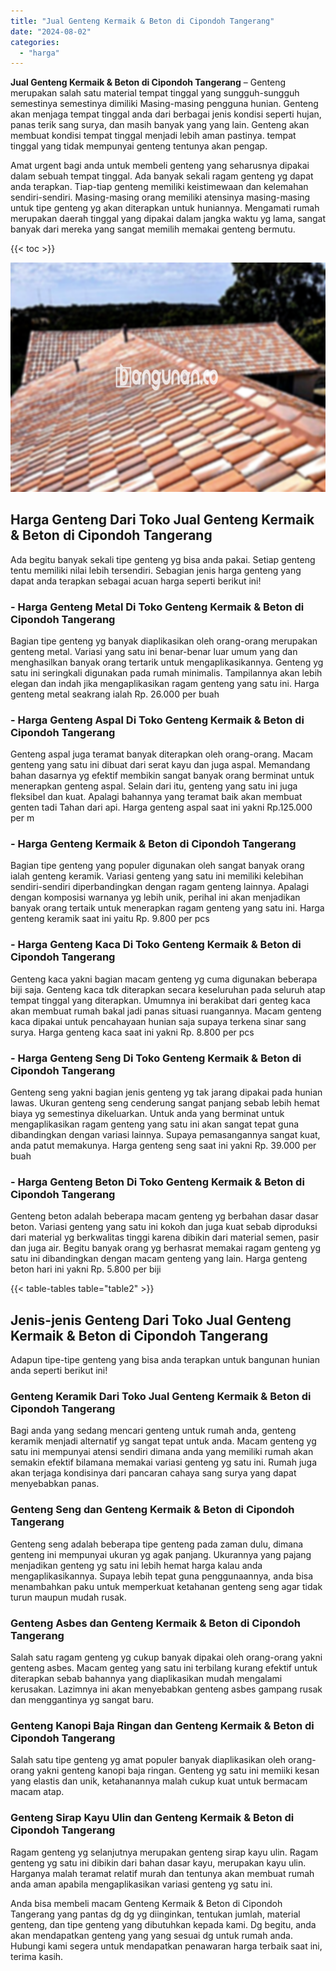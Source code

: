 ```yaml
---
title: "Jual Genteng Kermaik & Beton di Cipondoh Tangerang"
date: "2024-08-02"
categories: 
  - "harga"
---
```


**Jual Genteng Kermaik & Beton di Cipondoh Tangerang** – Genteng merupakan salah satu material tempat tinggal yang sungguh-sungguh semestinya semestinya dimiliki Masing-masing pengguna hunian. Genteng akan menjaga tempat tinggal anda dari berbagai jenis kondisi seperti hujan, panas terik sang surya, dan masih banyak yang yang lain. Genteng akan membuat kondisi tempat tinggal menjadi lebih aman pastinya. tempat tinggal yang tidak mempunyai genteng tentunya akan pengap.

Amat urgent bagi anda untuk membeli genteng yang seharusnya dipakai dalam sebuah tempat tinggal. Ada banyak sekali ragam genteng yg dapat anda terapkan. Tiap-tiap genteng memiliki keistimewaan dan kelemahan sendiri-sendiri. Masing-masing orang memiliki atensinya masing-masing untuk tipe genteng yg akan diterapkan untuk huniannya. Mengamati rumah merupakan daerah tinggal yang dipakai dalam jangka waktu yg lama, sangat banyak dari mereka yang sangat memilih memakai genteng bermutu.

{{< toc >}}

![Jual Genteng Kermaik & Beton di Cipondoh Tangerang](/images/genteng-minimalis-murah04.png)

## Harga Genteng Dari Toko Jual Genteng Kermaik & Beton di Cipondoh Tangerang

Ada begitu banyak sekali tipe genteng yg bisa anda pakai. Setiap genteng tentu memiliki nilai lebih tersendiri. Sebagian jenis harga genteng yang dapat anda terapkan sebagai acuan harga seperti berikut ini!

### \- Harga Genteng Metal Di Toko Genteng Kermaik & Beton di Cipondoh Tangerang

Bagian tipe genteng yg banyak diaplikasikan oleh orang-orang merupakan genteng metal. Variasi yang satu ini benar-benar luar umum yang dan menghasilkan banyak orang tertarik untuk mengaplikasikannya. Genteng yg satu ini seringkali digunakan pada rumah minimalis. Tampilannya akan lebih elegan dan indah jika mengaplikasikan ragam genteng yang satu ini. Harga genteng metal seakrang ialah Rp. 26.000 per buah

### \- Harga Genteng Aspal Di Toko Genteng Kermaik & Beton di Cipondoh Tangerang

Genteng aspal juga teramat banyak diterapkan oleh orang-orang. Macam genteng yang satu ini dibuat dari serat kayu dan juga aspal. Memandang bahan dasarnya yg efektif membikin sangat banyak orang berminat untuk menerapkan genteng aspal. Selain dari itu, genteng yang satu ini juga fleksibel dan kuat. Apalagi bahannya yang teramat baik akan membuat genten tadi Tahan dari api. Harga genteng aspal saat ini yakni Rp.125.000 per m

### \- Harga Genteng Kermaik & Beton di Cipondoh Tangerang

Bagian tipe genteng yang populer digunakan oleh sangat banyak orang ialah genteng keramik. Variasi genteng yang satu ini memiliki kelebihan sendiri-sendiri diperbandingkan dengan ragam genteng lainnya. Apalagi dengan komposisi warnanya yg lebih unik, perihal ini akan menjadikan banyak orang tertaik untuk menerapkan ragam genteng yang satu ini. Harga genteng keramik saat ini yaitu Rp. 9.800 per pcs

### \- Harga Genteng Kaca Di Toko Genteng Kermaik & Beton di Cipondoh Tangerang

Genteng kaca yakni bagian macam genteng yg cuma digunakan beberapa biji saja. Genteng kaca tdk diterapkan secara keseluruhan pada seluruh atap tempat tinggal yang diterapkan. Umumnya ini berakibat dari genteg kaca akan membuat rumah bakal jadi panas situasi ruangannya. Macam genteng kaca dipakai untuk pencahayaan hunian saja supaya terkena sinar sang surya. Harga genteng kaca saat ini yakni Rp. 8.800 per pcs

### \- Harga Genteng Seng Di Toko Genteng Kermaik & Beton di Cipondoh Tangerang

Genteng seng yakni bagian jenis genteng yg tak jarang dipakai pada hunian lawas. Ukuran genteng seng cenderung sangat panjang sebab lebih hemat biaya yg semestinya dikeluarkan. Untuk anda yang berminat untuk mengaplikasikan ragam genteng yang satu ini akan sangat tepat guna dibandingkan dengan variasi lainnya. Supaya pemasangannya sangat kuat, anda patut memakunya. Harga genteng seng saat ini yakni Rp. 39.000 per buah

### \- Harga Genteng Beton Di Toko Genteng Kermaik & Beton di Cipondoh Tangerang

Genteng beton adalah beberapa macam genteng yg berbahan dasar dasar beton. Variasi genteng yang satu ini kokoh dan juga kuat sebab diproduksi dari material yg berkwalitas tinggi karena dibikin dari material semen, pasir dan juga air. Begitu banyak orang yg berhasrat memakai ragam genteng yg satu ini dibandingkan dengan macam genteng yang lain. Harga genteng beton hari ini yakni Rp. 5.800 per biji

{{< table-tables table="table2" >}}

## Jenis-jenis Genteng Dari Toko Jual Genteng Kermaik & Beton di Cipondoh Tangerang

Adapun tipe-tipe genteng yang bisa anda terapkan untuk bangunan hunian anda seperti berikut ini!

### Genteng Keramik Dari Toko Jual Genteng Kermaik & Beton di Cipondoh Tangerang

Bagi anda yang sedang mencari genteng untuk rumah anda, genteng keramik menjadi alternatif yg sangat tepat untuk anda. Macam genteng yg satu ini mempunyai atensi sendiri dimana anda yang memiliki rumah akan semakin efektif bilamana memakai variasi genteng yg satu ini. Rumah juga akan terjaga kondisinya dari pancaran cahaya sang surya yang dapat menyebabkan panas.

### Genteng Seng dan Genteng Kermaik & Beton di Cipondoh Tangerang

Genteng seng adalah beberapa tipe genteng pada zaman dulu, dimana genteng ini mempunyai ukuran yg agak panjang. Ukurannya yang pajang menjadikan genteng yg satu ini lebih hemat harga kalau anda mengaplikasikannya. Supaya lebih tepat guna penggunaannya, anda bisa menambahkan paku untuk memperkuat ketahanan genteng seng agar tidak turun maupun mudah rusak.

### Genteng Asbes dan Genteng Kermaik & Beton di Cipondoh Tangerang

Salah satu ragam genteng yg cukup banyak dipakai oleh orang-orang yakni genteng asbes. Macam genteg yang satu ini terbilang kurang efektif untuk diterapkan sebab bahannya yang diaplikasikan mudah mengalami kerusakan. Lazimnya ini akan menyebabkan genteng asbes gampang rusak dan menggantinya yg sangat baru.

### Genteng Kanopi Baja Ringan dan Genteng Kermaik & Beton di Cipondoh Tangerang

Salah satu tipe genteng yg amat populer banyak diaplikasikan oleh orang-orang yakni genteng kanopi baja ringan. Genteng yg satu ini memiiki kesan yang elastis dan unik, ketahanannya malah cukup kuat untuk bermacam macam atap.

### Genteng Sirap Kayu Ulin dan Genteng Kermaik & Beton di Cipondoh Tangerang

Ragam genteng yg selanjutnya merupakan genteng sirap kayu ulin. Ragam genteng yg satu ini dibikin dari bahan dasar kayu, merupakan kayu ulin. Harganya malah teramat relatif murah dan tentunya akan membuat rumah anda aman apabila mengaplikasikan variasi genteng yg satu ini.

Anda bisa membeli macam Genteng Kermaik & Beton di Cipondoh Tangerang yang pantas dg dg yg diinginkan, tentukan jumlah, material genteng, dan tipe genteng yang dibutuhkan kepada kami. Dg begitu, anda akan mendapatkan genteng yang yang sesuai dg untuk rumah anda. Hubungi kami segera untuk mendapatkan penawaran harga terbaik saat ini, terima kasih.
